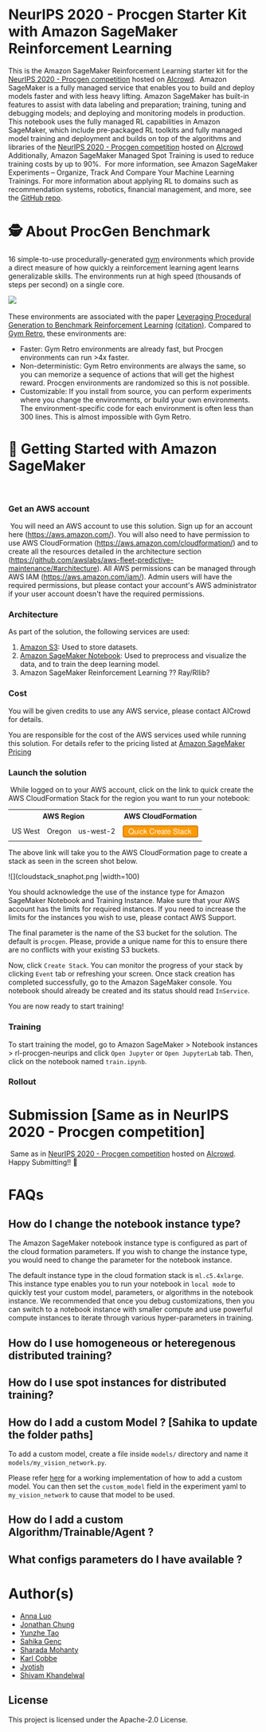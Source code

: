 # NeurIPS 2020 - Procgen Starter Kit with Amazon SageMaker Reinforcement Learning
This is the Amazon SageMaker Reinforcement Learning starter kit for the [NeurIPS 2020 - Procgen competition](https://www.aicrowd.com/challenges/neurips-2020-procgen-competition) hosted on [AIcrowd](https://www.aicrowd.com/).
​
Amazon SageMaker is a fully managed service that enables you to build and deploy models faster and with less heavy lifting. Amazon SageMaker has built-in features to assist with data labeling and preparation; training, tuning and debugging models; and deploying and monitoring models in production. This notebook uses the fully managed RL capabilities in Amazon SageMaker, which include pre-packaged RL toolkits and fully managed model training and deployment and builds on top of the algorithms and libraries of the [NeurIPS 2020 - Procgen competition](https://www.aicrowd.com/challenges/neurips-2020-procgen-competition) hosted on [AIcrowd](https://www.aicrowd.com/) Additionally, Amazon SageMaker Managed Spot Training is used to reduce training costs by up to 90%. 
​
For more information, see Amazon SageMaker Experiments – Organize, Track And Compare Your Machine Learning Trainings. For more information about applying RL to domains such as recommendation systems, robotics, financial management, and more, see the [GitHub repo](https://github.com/awslabs/amazon-sagemaker-examples/tree/master/reinforcement_learning).

# 🕵️ About ProcGen Benchmark

16 simple-to-use procedurally-generated [gym](https://github.com/openai/gym) environments which provide a direct measure of how quickly a reinforcement learning agent learns generalizable skills.  The environments run at high speed (thousands of steps per second) on a single core.

![](https://raw.githubusercontent.com/openai/procgen/master/screenshots/procgen.gif)

These environments are associated with the paper [Leveraging Procedural Generation to Benchmark Reinforcement Learning](https://cdn.openai.com/procgen.pdf) [(citation)](#citation). Compared to [Gym Retro](https://github.com/openai/retro), these environments are:

* Faster: Gym Retro environments are already fast, but Procgen environments can run >4x faster.
* Non-deterministic: Gym Retro environments are always the same, so you can memorize a sequence of actions that will get the highest reward.  Procgen environments are randomized so this is not possible.
* Customizable: If you install from source, you can perform experiments where you change the environments, or build your own environments.  The environment-specific code for each environment is often less than 300 lines.  This is almost impossible with Gym Retro.

# 💪 Getting Started with Amazon SageMaker 
​
​
### Get an AWS account
​
You will need an AWS account to use this solution. Sign up for an account here (https://aws.amazon.com/).
You will also need to have permission to use AWS CloudFormation (https://aws.amazon.com/cloudformation/) and to create all the resources detailed in the architecture section (https://github.com/awslabs/aws-fleet-predictive-maintenance/#architecture). All AWS permissions can be managed through AWS IAM (https://aws.amazon.com/iam/). Admin users will have the required permissions, but please contact your account's AWS administrator if your user account doesn't have the required permissions.

### Architecture
As part of the solution, the following services are used:

1. [Amazon S3](https://aws.amazon.com/s3/): Used to store datasets.
2. [Amazon SageMaker Notebook](https://aws.amazon.com/sagemaker/): Used to preprocess and visualize the data, and to train the deep learning model.
3. Amazon SageMaker Reinforcement Learning ?? Ray/Rllib?

### Cost

You will be given credits to use any AWS service, please contact AICrowd for details. 

You are responsible for the cost of the AWS services used while running this solution. For details refer to the pricing listed at [Amazon SageMaker Pricing](https://aws.amazon.com/sagemaker/pricing/)

 
### Launch the solution
​
While logged on to your AWS account, click on the link to quick create the AWS CloudFormation Stack for the region you want to run your notebook:
​
<table>
  <tr>
    <th colspan="3">AWS Region</td>
    <th>AWS CloudFormation</td>
  </tr>
  <tr>
    <td>US West</td>
    <td>Oregon</td>
    <td>us-west-2</td>
    <td align="center">
      <a href="https://us-west-2.console.aws.amazon.com/cloudformation/home?region=us-west-2#/stacks/create/review?templateURL=https://sagemaker-solutions-us-west-2.s3-us-west-2.amazonaws.com/rl-procgen-neurips/cloudformation/sagemaker.yaml&stackName=sagemaker-solutions-rl-procgen-neuips">
        <img src="docs/launch_button.svg" height="30">
      </a>
    </td>
  </tr>
</table>
​
The above link will take you to the AWS CloudFormation page to create a stack as seen in the screen shot below.

![](cloudstack_snaphot.png |width=100)

You should acknowledge the use of the instance type for Amazon SageMaker Notebook and Training Instance. Make sure that your AWS account has the limits for required instances. If you need to increase the limits for the instances you wish to use, please contact AWS Support.

The final parameter is the name of the S3 bucket for the solution. The default is `procgen`. Please, provide a unique name for this to ensure there are no conflicts with your existing S3 buckets.

Now, click `Create Stack`. You can monitor the progress of your stack by clicking `Event` tab or refreshing your screen. Once stack creation has completed successfully, go to the Amazon SageMaker console. You notebook should already be created and its status should read `InService`. 

You are now ready to start training!

### Training

To start training the model, go to Amazon SageMaker > Notebook instances > rl-procgen-neurips and click `Open Jupyter` or `Open JupyterLab` tab. Then, click on the  notebook named `train.ipynb`.

### Rollout


# Submission [Same as in NeurIPS 2020 - Procgen competition]
​
Same as in [NeurIPS 2020 - Procgen competition](https://www.aicrowd.com/challenges/neurips-2020-procgen-competition) hosted on [AIcrowd](https://www.aicrowd.com/).
​
Happy Submitting!! :rocket:
​
​
# FAQs

## How do I change the notebook instance type?
The Amazon SageMaker notebook instance type is configured as part of the cloud formation parameters. If you wish to change the instance type, you would need to change the parameter for the notebook instance.

The default instance type in the cloud formation stack is `ml.c5.4xlarge`. This instance type enables you to run your notebook in `local mode` to quickly test your custom model, parameters, or algorithms in the notebook instance. We recommended that once you debug customizations, then you can switch to a notebook instance with smaller compute and use powerful compute instances to iterate through various hyper-parameters in training.

## How do I use homogeneous or heteregenous distributed training?

## How do I use spot instances for distributed training?

## How do I add a custom Model ? [Sahika to update the folder paths]
To add a custom model, create a file inside `models/` directory and name it `models/my_vision_network.py`.

Please refer [here](https://github.com/AIcrowd/neurips2020-procgen-starter-kit/blob/master/models/my_vision_network.py ) for a working implementation of how to add a custom model. You can then set the `custom_model` field in the experiment yaml to `my_vision_network` to cause that model to be used.

## How do I add a custom Algorithm/Trainable/Agent ?


## What configs parameters do I have available ? 




# Author(s)
- [Anna Luo]()
- [Jonathan Chung](https://github.com/jonomon)
- [Yunzhe Tao](https://github.com/yunzhe-tao)
- [Sahika Genc](https://github.com/sahikagenc)
- [Sharada Mohanty](https://twitter.com/MeMohanty/)
- [Karl Cobbe](https://github.com/kcobbe)
- [Jyotish](https://github.com/jyotishp)
- [Shivam Khandelwal](https://github.com/skbly7)


## License

This project is licensed under the Apache-2.0 License.
